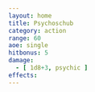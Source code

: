 ```yaml
---
layout: home
title: Psychoschub
category: action
range: 60
aoe: single
hitbonus: 5
damage:
  - [ 1d8+3, psychic ]
effects:
---
```


